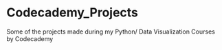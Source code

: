 # Codecademy_Projects
Some of the projects made during my Python/ Data Visualization Courses by Codecademy
